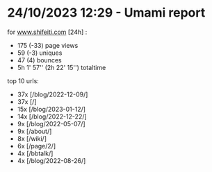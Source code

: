 # 24/10/2023 12:29 - Umami report
for www.shifeiti.com [24h] :

 - 175 (-33) page views
 - 59 (-3) uniques
 - 47 (4) bounces
 - 5h 1' 57'' (2h 22' 15'') totaltime


top 10 urls:
 - 37x [/blog/2022-12-09/]
 - 37x [/]
 - 15x [/blog/2023-01-12/]
 - 14x [/blog/2022-12-22/]
 - 9x [/blog/2022-05-07/]
 - 9x [/about/]
 - 8x [/wiki/]
 - 6x [/page/2/]
 - 4x [/bbtalk/]
 - 4x [/blog/2022-08-26/]


